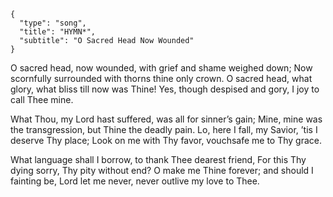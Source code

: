 ```
{
  "type": "song",
  "title": "HYMN*",
  "subtitle": "O Sacred Head Now Wounded"
}
```

O sacred head, now wounded,
with grief and shame weighed down;
Now scornfully surrounded
with thorns thine only crown.
O sacred head, what glory,
what bliss till now was Thine!
Yes, though despised and gory,
I joy to call Thee mine.

What Thou, my Lord hast suffered,
was all for sinner’s gain;
Mine, mine was the transgression,
but Thine the deadly pain.
Lo, here I fall, my Savior,
’tis I deserve Thy place;
Look on me with Thy favor,
vouchsafe me to Thy grace.

What language shall I borrow,
to thank Thee dearest friend,
For this Thy dying sorry,
Thy pity without end?
O make me Thine forever;
and should I fainting be,
Lord let me never, never
outlive my love to Thee.

